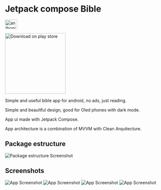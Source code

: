 

# Jetpack compose Bible

 <a href="https://play.google.com/store/apps/details?id=com.ipsoft.bibliasagrada" target="blank"><img align="center"
            src="https://PlayBadges.pavi2410.me/badge/full?id=com.ipsoft.bibliasagrada"
            alt="anthoniipiranga" height="30" width="40" /></a>



<a href="https://play.google.com/store/apps/details?id=com.ipsoft.bibliasagrada"><img src="https://github.com/AnthoniIP/Biblie/blob/master/screenshots/playstore.png" alt="Download on play store" width="200"></a>

Simple and useful bible app for android, no ads, just reading.

Simple and beaultful design, good for Oled phones with dark mode.

App ui made with Jetpack Compose.

App architecture is a combination of MVVM with Clean Arquitecture.

## Package estructure

![Package estructure Screenshot](https://github.com/AnthoniIP/Biblie/blob/develop/screenshots/Captura%20de%20Tela%202022-07-28%20%C3%A0s%2000.46.20.png)




## Screenshots

![App Screenshot](https://github.com/AnthoniIP/Biblie/blob/develop/screenshots/Screenshot_1658978743_google-pixel4-clearlywhite-portrait.png)
![App Screenshot](https://github.com/AnthoniIP/Biblie/blob/develop/screenshots/Screenshot_1658978778_google-pixel4-clearlywhite-portrait.png)
![App Screenshot](https://github.com/AnthoniIP/Biblie/blob/develop/screenshots/Screenshot_1658978754_google-pixel4-clearlywhite-portrait.png)
![App Screenshot](https://github.com/AnthoniIP/Biblie/blob/develop/screenshots/Screenshot_1658978785_google-pixel4-clearlywhite-portrait.png)




